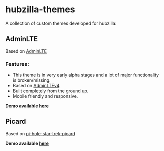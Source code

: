 # hubzilla-themes

A collection of custom themes developed for hubzilla:

## AdminLTE
Based on [AdminLTE](https://adminlte.io/) 

### Features:
- This theme is in very early alpha stages and a lot of major functionality is broken/missing. 
- Based on [AdminLTEv4](https://adminlte.io/).
- Built completely from the ground up. 
- Mobile friendly and responsive.

**Demo available [here](https://hub.utsukta.org/channel/adminlte)**


## Picard
Based on [pi-hole-star-trek-picard](https://github.com/MichalSvatos/pi-hole-star-trek-picard)

**Demo available [here](https://hub.utsukta.org/channel/picardtheme)**

